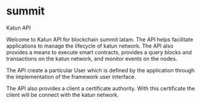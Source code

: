 # summit
Katun API
 
Welcome to Katun API for blockchain summit latam. The API helps facilitate  applications to manage the lifecycle of katun network. The API also provides a means to execute smart contracts,  provides a query blocks and transactions on the katun network, and monitor events on the nodes.

The API create a particular User which is defined by the  application through the implementation of the framework user interface.

The API also provides a client a certificate authority. With this certificate the client will be connect with the katun network.
